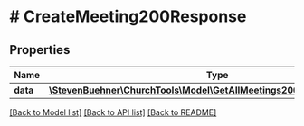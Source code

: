 # # CreateMeeting200Response

## Properties

Name | Type | Description | Notes
------------ | ------------- | ------------- | -------------
**data** | [**\StevenBuehner\ChurchTools\Model\GetAllMeetings200ResponseDataInner**](GetAllMeetings200ResponseDataInner.md) |  | [optional]

[[Back to Model list]](../../README.md#models) [[Back to API list]](../../README.md#endpoints) [[Back to README]](../../README.md)
